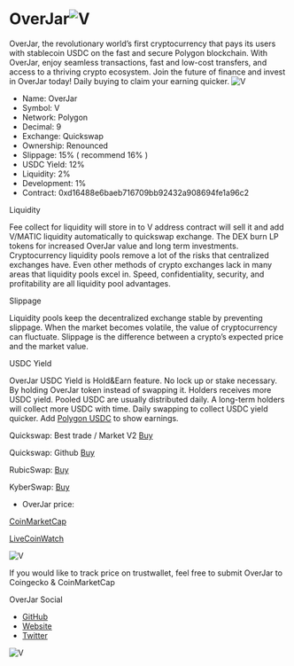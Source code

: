 # OverJar![V](https://raw.githubusercontent.com/OverJar/World/main/overjars.png) 

OverJar, the revolutionary world’s first cryptocurrency that pays its users with stablecoin USDC on the fast and secure Polygon blockchain. With OverJar, enjoy seamless transactions, fast and low-cost transfers, and access to a thriving crypto ecosystem. Join the future of finance and invest in OverJar today! Daily buying to claim your earning quicker.
![V](https://raw.githubusercontent.com/OverJar/USDC/main/OverJar-Ownership.png) 

- Name: OverJar
- Symbol: V
- Network: Polygon
- Decimal: 9
- Exchange: Quickswap
- Ownership: Renounced
- Slippage: 15% ( recommend 16% )
- USDC Yield: 12%
- Liquidity: 2%
- Development: 1%
- Contract:
0xd16488e6baeb716709bb92432a908694fe1a96c2

Liquidity

Fee collect for liquidity will store in to V address contract will sell it and add V/MATIC liquidity automatically to quickswap exchange. The DEX burn LP tokens for increased OverJar value and long term investments. Cryptocurrency liquidity pools remove a lot of the risks that centralized exchanges have. Even other methods of crypto exchanges lack in many areas that liquidity pools excel in. Speed, confidentiality, security, and profitability are all liquidity pool advantages.


Slippage

Liquidity pools keep the decentralized exchange stable by preventing slippage. When the market becomes volatile, the value of cryptocurrency can fluctuate. Slippage is the difference between a crypto’s expected price and the market value.


USDC Yield

OverJar USDC Yield is Hold&Earn feature. No lock up or stake necessary. By holding OverJar token instead of swapping it. Holders receives more USDC yield. Pooled USDC are usually distributed daily. A long-term holders will collect more USDC with time. Daily swapping to collect USDC yield quicker. Add [Polygon USDC](https://polygonscan.com/token/0x2791bca1f2de4661ed88a30c99a7a9449aa84174) to show earnings.


Quickswap: Best trade / Market V2
[Buy](https://quickswap.exchange/#/swap?inputCurrency=0xd16488e6baeb716709bb92432a908694fe1a96c2)

Quickswap: Github
[Buy](https://overjar.github.io/World/buyOverJar.html)

RubicSwap:
[Buy](https://overjar.github.io/World/buy.html)

KyberSwap:
[Buy](https://kyberswap.com/swap/polygon?referral=0xD05454897D3C160321F73A7D80CCb2dEf5fA2584&fee_bip=10&inputCurrency=MATIC&outputCurrency=0xd16488E6baEb716709BB92432a908694fe1a96c2
)


- OverJar price: 


[CoinMarketCap](https://coinmarketcap.com/dexscan/polygon/0x156910CD6a08c0D521A3Fe7f9A6C2Cc5Aa4152d0)

[LiveCoinWatch](https://www.livecoinwatch.com/price/OverJar-___V)

![V](https://raw.githubusercontent.com/OverJar/USDC/main/OverJar-Chart.png) 


If you would like to track price on trustwallet, feel free to submit OverJar to Coingecko & CoinMarketCap

OverJar Social

- [GitHub](https://overjar.github.io/World/)
- [Website](https://overjar.xyz/)
- [Twitter](https://twitter.com/OverJarV)

![V](https://raw.githubusercontent.com/OverJar/USDC/main/OverJar-Buy.png) 


